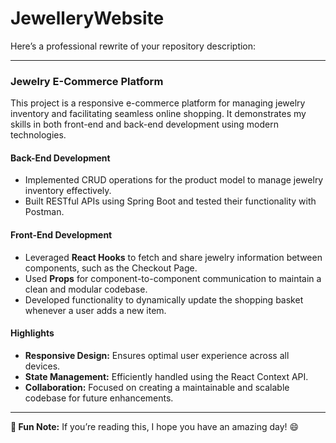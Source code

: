 # JewelleryWebsite


Here’s a professional rewrite of your repository description:  

---

### **Jewelry E-Commerce Platform**  

This project is a responsive e-commerce platform for managing jewelry inventory and facilitating seamless online shopping. It demonstrates my skills in both front-end and back-end development using modern technologies.  

#### **Back-End Development**  
- Implemented CRUD operations for the product model to manage jewelry inventory effectively.  
- Built RESTful APIs using Spring Boot and tested their functionality with Postman.  

#### **Front-End Development**  
- Leveraged **React Hooks** to fetch and share jewelry information between components, such as the Checkout Page.  
- Used **Props** for component-to-component communication to maintain a clean and modular codebase.  
- Developed functionality to dynamically update the shopping basket whenever a user adds a new item.  

#### **Highlights**  
- **Responsive Design:** Ensures optimal user experience across all devices.  
- **State Management:** Efficiently handled using the React Context API.  
- **Collaboration:** Focused on creating a maintainable and scalable codebase for future enhancements.  

---

**🌟 Fun Note:** If you’re reading this, I hope you have an amazing day! 😄  
